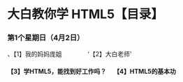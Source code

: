 # 大白教你学 HTML5【目录】
### 第1个星期日（4月2日）
、【1】我的妈妈庞姐               '【2】大白老师' 
#### 【3】学HTML5，能找到好工作吗？     【4】HTML5的基本功
